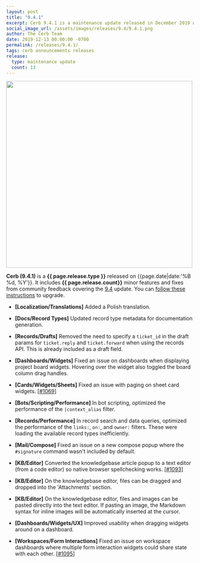 ```yaml
---
layout: post
title: "9.4.1"
excerpt: Cerb 9.4.1 is a maintenance update released in December 2019 with 13 minor features and fixes from community feedback.
social_image_url: /assets/images/releases/9.4/9.4.1.png
author: The Cerb Team
date: 2019-12-13 00:00:00 -0700
permalink: /releases/9.4.1/
tags: cerb announcements releases
release:
  type: maintenance update
  count: 13
---
```


<div class="cerb-screenshot">
<img src="{{page.social_image_url}}" class="screenshot" width="500">
</div>

**Cerb (9.4.1)** is a **{{ page.release.type }}** released on {{page.date|date:'%B %d, %Y'}}. It includes **{{ page.release.count}}** minor features and fixes from community feedback covering the [9.4](/releases/9.4/) update.  You can [follow these instructions](/docs/upgrading/) to upgrade.

* **[Localization/Translations]** Added a Polish translation.

* **[Docs/Record Types]** Updated record type metadata for documentation generation.

* **[Records/Drafts]** Removed the need to specify a `ticket_id` in the draft params for `ticket.reply` and `ticket.forward` when using the records API. This is already included as a draft field.

* **[Dashboards/Widgets]** Fixed an issue on dashboards when displaying project board widgets. Hovering over the widget also toggled the board column drag handles.

* **[Cards/Widgets/Sheets]** Fixed an issue with paging on sheet card widgets. [[#1069](https://github.com/jstanden/cerb/issues/1069)]

* **[Bots/Scripting/Performance]** In bot scripting, optimized the performance of the `|context_alias` filter.

* **[Records/Performance]** In record search and data queries, optimized the performance of the `links:`, `on:`, and `owner:` filters. These were loading the available record types inefficiently.

* **[Mail/Compose]** Fixed an issue on a new compose popup where the `#signature` command wasn't included by default.

* **[KB/Editor]** Converted the knowledgebase article popup to a text editor (from a code editor) so native browser spellchecking works. [[#1093](https://github.com/jstanden/cerb/issues/1093)]

* **[KB/Editor]** On the knowledgebase editor, files can be dragged and dropped into the 'Attachments' section.

* **[KB/Editor]** On the knowledgebase editor, files and images can be pasted directly into the text editor. If pasting an image, the Markdown syntax for inline images will be automatically inserted at the cursor.

* **[Dashboards/Widgets/UX]** Improved usability when dragging widgets around on a dashboard.

* **[Workspaces/Form Interactions]** Fixed an issue on workspace dashboards where multiple form interaction widgets could share state with each other. [[#1095](https://github.com/jstanden/cerb/issues/1095)]

